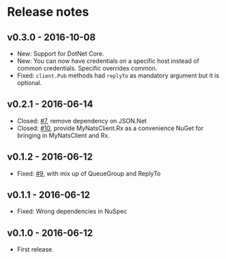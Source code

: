 # Release notes

## v0.3.0 - 2016-10-08
- New: Support for DotNet Core.
- New: You can now have credentials on a specific host instead of common credentials. Specific overrides common.
- Fixed: `client.Pub` methods had `replyTo` as mandatory argument but it is optional.

## v0.2.1 - 2016-06-14
- Closed: [#7](https://github.com/danielwertheim/mynatsclient/issues/9), remove dependency on JSON.Net
- Closed: [#10](https://github.com/danielwertheim/mynatsclient/issues/9), provide MyNatsClient.Rx as a convenience NuGet for bringing in MyNatsClient and Rx.

## v0.1.2 - 2016-06-12
- Fixed: [#9](https://github.com/danielwertheim/mynatsclient/issues/9), with mix up of QueueGroup and ReplyTo

## v0.1.1 - 2016-06-12
- Fixed: Wrong dependencies in NuSpec

## v0.1.0 - 2016-06-12
- First release.